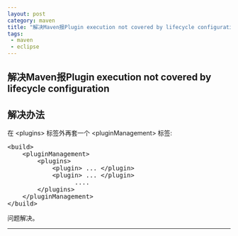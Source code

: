 ```yaml
---
layout: post
category: maven
title: "解决Maven报Plugin execution not covered by lifecycle configuration"
tags: 
 - maven
 - eclipse
---
```


## 解决Maven报Plugin execution not covered by lifecycle configuration 

## 解决办法 ##
在 &lt;plugins&gt; 标签外再套一个 &lt;pluginManagement&gt; 标签:
<pre class="brush:xml">
&lt;build&gt;
    &lt;pluginManagement&gt;
        &lt;plugins&gt;
            &lt;plugin&gt; ... &lt;/plugin&gt;
            &lt;plugin&gt; ... &lt;/plugin&gt;
                  ....
        &lt;/plugins&gt;
    &lt;/pluginManagement&gt;
&lt;/build&gt;
</pre>

问题解决。

----